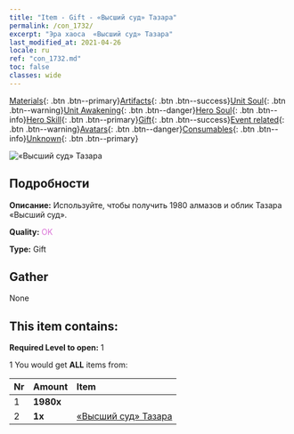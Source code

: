 ```yaml
---
title: "Item - Gift - «Высший суд» Тазара"
permalink: /con_1732/
excerpt: "Эра хаоса  «Высший суд» Тазара"
last_modified_at: 2021-04-26
locale: ru
ref: "con_1732.md"
toc: false
classes: wide
---
```

 [Materials](/ItemsRU/){: .btn .btn--primary}[Artifacts](/ItemsRU/Artifacts/){: .btn .btn--success}[Unit Soul](/ItemsRU/UnitSoul/){: .btn .btn--warning}[Unit Awakening](/ItemsRU/UnitAwakening/){: .btn .btn--danger}[Hero Soul](/ItemsRU/HeroSoul/){: .btn .btn--info}[Hero Skill](/ItemsRU/HeroSkill/){: .btn .btn--primary}[Gift](/ItemsRU/Gift/){: .btn .btn--success}[Event related](/ItemsRU/Events/){: .btn .btn--warning}[Avatars](/ItemsRU/Avatars/){: .btn .btn--danger}[Consumables](/ItemsRU/Consumables/){: .btn .btn--info}[Unknown](/ItemsRU/Unknown/){: .btn .btn--primary}

 ![«Высший суд» Тазара](/images/t/i_907347.png)

## Подробности
 **Описание:** Используйте, чтобы получить 1980 алмазов и облик Тазара «Высший суд».

 **Quality:** <span style="color: #DA70D6">OK</span>

 **Type:** Gift

## Gather

  None

## This item contains:

 **Required Level to open:** 1

 1 You would get **ALL** items  from:

  | Nr | Amount |     Item    |
  |:---|:-------|:------------|
  | 1 |  **1980x** | <i class="fas fa-gem"/> |  | 
  | 2 |  **1x** | [«Высший суд» Тазара](/ItemsRU/con_1078/) |  | 
